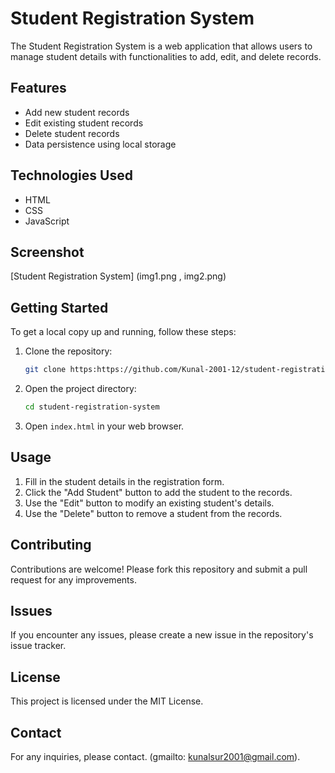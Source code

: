 # Student Registration System

The Student Registration System is a web application that allows users to manage student details with functionalities to add, edit, and delete records.

## Features

- Add new student records
- Edit existing student records
- Delete student records
- Data persistence using local storage

## Technologies Used

- HTML
- CSS
- JavaScript

## Screenshot

[Student Registration System]
 (img1.png , img2.png)

## Getting Started

To get a local copy up and running, follow these steps:

1. Clone the repository:
    ```sh
    git clone https:https://github.com/Kunal-2001-12/student-registration-system.git
    ```
2. Open the project directory:
    ```sh
    cd student-registration-system
    ```
3. Open `index.html` in your web browser.

## Usage

1. Fill in the student details in the registration form.
2. Click the "Add Student" button to add the student to the records.
3. Use the "Edit" button to modify an existing student's details.
4. Use the "Delete" button to remove a student from the records.

## Contributing

Contributions are welcome! Please fork this repository and submit a pull request for any improvements.

## Issues

If you encounter any issues, please create a new issue in the repository's issue tracker.

## License

This project is licensed under the MIT License.

## Contact

For any inquiries, please contact.
(gmailto: kunalsur2001@gmail.com).


